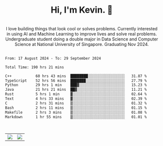 <!--
**kevin-pek/kevin-pek** is a ✨ _special_ ✨ repository because its `README.md` (this file) appears on your GitHub profile.

Here are some ideas to get you started:

- 🔭 I’m currently working on ...
- 🌱 I’m currently learning ...
- 👯 I’m looking to collaborate on ...
- 🤔 I’m looking for help with ...
- 💬 Ask me about ...
- 📫 How to reach me: ...
- 😄 Pronouns: ...
- ⚡ Fun fact: ...
-->
<div align="center">
  <h1>Hi, I'm Kevin. 👋</h1>
  <br />
  I love building things that look cool or solves problems. Currently interested in using AI and Machine Learning to improve lives and solve real problems. Undergraduate student doing a double major in Data Science and Computer Science at National University of Singapore. Graduating Nov 2024.
</div>
<br />
<!--START_SECTION:waka-->

```txt
From: 17 August 2024 - To: 29 September 2024

Total Time: 190 hrs 21 mins

C++           60 hrs 43 mins  ████████░░░░░░░░░░░░░░░░░   31.87 %
TypeScript    52 hrs 56 mins  ███████░░░░░░░░░░░░░░░░░░   27.79 %
Python        29 hrs 1 min    ███▓░░░░░░░░░░░░░░░░░░░░░   15.23 %
Java          21 hrs 21 mins  ██▓░░░░░░░░░░░░░░░░░░░░░░   11.21 %
Rust          5 hrs 1 min     ▓░░░░░░░░░░░░░░░░░░░░░░░░   02.64 %
Text          4 hrs 33 mins   ▓░░░░░░░░░░░░░░░░░░░░░░░░   02.39 %
C             2 hrs 31 mins   ▒░░░░░░░░░░░░░░░░░░░░░░░░   01.32 %
Bash          2 hrs 11 mins   ▒░░░░░░░░░░░░░░░░░░░░░░░░   01.15 %
Makefile      2 hrs 3 mins    ▒░░░░░░░░░░░░░░░░░░░░░░░░   01.08 %
Markdown      1 hr 55 mins    ▒░░░░░░░░░░░░░░░░░░░░░░░░   01.01 %
```

<!--END_SECTION:waka-->
<br />
<table width="100%">
  <tr>
    <td align="left" width="50%">
      <img src="https://github-readme-stats-kevin-pek.vercel.app/api?username=kevin-pek&include_all_commits=true&count_private=true&theme=rose_pine" />
    </td>
    <td align="right" width="50%">
      <img src="https://github-readme-stats-kevin-pek.vercel.app/api/top-langs?username=kevin-pek&langs_count=10&hide_progress=true&theme=rose_pine" />
    </td>
  </tr>
</table>
